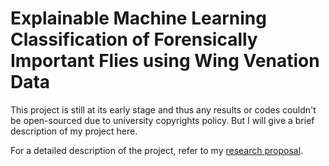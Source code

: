 # Explainable Machine Learning Classification of Forensically Important Flies using Wing Venation Data

This project is still at its early stage and thus any results or codes couldn't be open-sourced due to university copyrights policy. But I will give a brief description of my project here. 

For a detailed description of the project, refer to my [research proposal](https://github.com/lingminhao/Explainable-Machine-Learning-Classification-using-Wing-Venation-Data/blob/main/Project%20Proposal.pdf).

